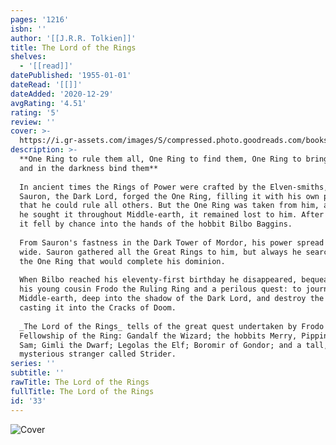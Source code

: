 ```yaml
---
pages: '1216'
isbn: ''
author: '[[J.R.R. Tolkien]]'
title: The Lord of the Rings
shelves:
  - '[[read]]'
datePublished: '1955-01-01'
dateRead: '[[]]'
dateAdded: '2020-12-29'
avgRating: '4.51'
rating: '5'
review: ''
cover: >-
  https://i.gr-assets.com/images/S/compressed.photo.goodreads.com/books/1566425108l/33.jpg
description: >-
  **One Ring to rule them all, One Ring to find them, One Ring to bring them all
  and in the darkness bind them**  
    
  In ancient times the Rings of Power were crafted by the Elven-smiths, and
  Sauron, the Dark Lord, forged the One Ring, filling it with his own power so
  that he could rule all others. But the One Ring was taken from him, and though
  he sought it throughout Middle-earth, it remained lost to him. After many ages
  it fell by chance into the hands of the hobbit Bilbo Baggins.  
    
  From Sauron's fastness in the Dark Tower of Mordor, his power spread far and
  wide. Sauron gathered all the Great Rings to him, but always he searched for
  the One Ring that would complete his dominion.  
    
  When Bilbo reached his eleventy-first birthday he disappeared, bequeathing to
  his young cousin Frodo the Ruling Ring and a perilous quest: to journey across
  Middle-earth, deep into the shadow of the Dark Lord, and destroy the Ring by
  casting it into the Cracks of Doom.  
    
  _The Lord of the Rings_ tells of the great quest undertaken by Frodo and the
  Fellowship of the Ring: Gandalf the Wizard; the hobbits Merry, Pippin, and
  Sam; Gimli the Dwarf; Legolas the Elf; Boromir of Gondor; and a tall,
  mysterious stranger called Strider.
series: ''
subtitle: ''
rawTitle: The Lord of the Rings
fullTitle: The Lord of the Rings
id: '33'
---
```

![Cover](https:&#x2F;&#x2F;i.gr-assets.com&#x2F;images&#x2F;S&#x2F;compressed.photo.goodreads.com&#x2F;books&#x2F;1566425108l&#x2F;33.jpg)
